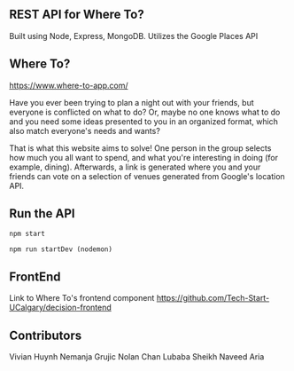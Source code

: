  ## REST API for Where To?
 
 Built using Node, Express, MongoDB. Utilizes the Google Places API

## Where To?
 
https://www.where-to-app.com/ 

Have you ever been trying to plan a night out with your friends, but everyone is conflicted
on what to do? Or, maybe no one knows what to do and you need some ideas presented to you in
an organized format, which also match everyone's needs and wants?
 
That is what this website aims to solve! One person in the group selects how much you all want
to spend, and what you're interesting in doing (for example, dining). Afterwards, a link 
is generated where you and your friends can vote on a selection of venues generated from
Google's location API.
 
 
 ## Run the API
 
 ````
 npm start 
 ```` 
 ```` 
 npm run startDev (nodemon)
 ```` 
 ## FrontEnd
 Link to Where To's frontend component
 https://github.com/Tech-Start-UCalgary/decision-frontend 

## Contributors 
Vivian Huynh
Nemanja Grujic
Nolan Chan
Lubaba Sheikh
Naveed Aria
